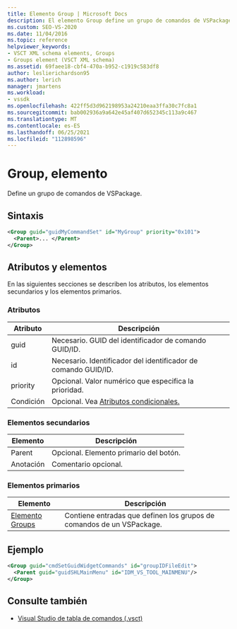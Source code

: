 ```yaml
---
title: Elemento Group | Microsoft Docs
description: El elemento Group define un grupo de comandos de VSPackage. En este artículo se describen los atributos, los elementos secundarios y los elementos primarios.
ms.custom: SEO-VS-2020
ms.date: 11/04/2016
ms.topic: reference
helpviewer_keywords:
- VSCT XML schema elements, Groups
- Groups element (VSCT XML schema)
ms.assetid: 69faee18-cbf4-470a-b952-c1919c583df8
author: leslierichardson95
ms.author: lerich
manager: jmartens
ms.workload:
- vssdk
ms.openlocfilehash: 422ff5d3d962198953a24210eaa3ffa30c7fc8a1
ms.sourcegitcommit: bab002936a9a642e45af407d652345c113a9c467
ms.translationtype: MT
ms.contentlocale: es-ES
ms.lasthandoff: 06/25/2021
ms.locfileid: "112898596"
---
```

# <a name="group-element"></a>Group, elemento
Define un grupo de comandos de VSPackage.

## <a name="syntax"></a>Sintaxis

```xml
<Group guid="guidMyCommandSet" id="MyGroup" priority="0x101">
  <Parent>... </Parent>
</Group>
```

## <a name="attributes-and-elements"></a>Atributos y elementos
 En las siguientes secciones se describen los atributos, los elementos secundarios y los elementos primarios.

### <a name="attributes"></a>Atributos

|Atributo|Descripción|
|---------------|-----------------|
|guid|Necesario. GUID del identificador de comando GUID/ID.|
|id|Necesario. Identificador del identificador de comando GUID/ID.|
|priority|Opcional. Valor numérico que especifica la prioridad.|
|Condición|Opcional. Vea [Atributos condicionales.](../extensibility/vsct-xml-schema-conditional-attributes.md)|

### <a name="child-elements"></a>Elementos secundarios

|Elemento|Descripción|
|-------------|-----------------|
|Parent|Opcional. Elemento primario del botón.|
|Anotación|Comentario opcional.|

### <a name="parent-elements"></a>Elementos primarios

|Elemento|Descripción|
|-------------|-----------------|
|[Elemento Groups](../extensibility/groups-element.md)|Contiene entradas que definen los grupos de comandos de un VSPackage.|

## <a name="example"></a>Ejemplo

```xml
<Group guid="cmdSetGuidWidgetCommands" id="groupIDFileEdit">
  <Parent guid="guidSHLMainMenu" id="IDM_VS_TOOL_MAINMENU"/>
</Group>
```

## <a name="see-also"></a>Consulte también
- [Visual Studio de tabla de comandos (.vsct)](../extensibility/internals/visual-studio-command-table-dot-vsct-files.md)
